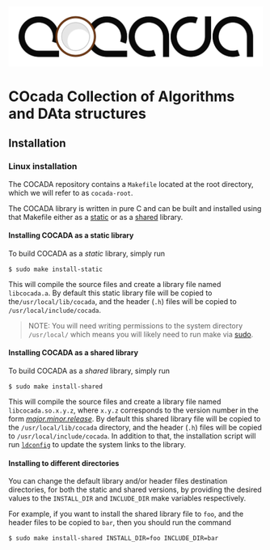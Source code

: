 
![CoCADa](./img/cocada-large.png)

# **CO**cada **C**ollection of **A**lgorithms and **DA**ta structures


## Installation

### Linux installation

The COCADA repository contains a `Makefile` located at the root directory, which we will refer to as `cocada-root`.

The COCADA library is written in pure C and can be built and installed using that Makefile either as a [static](http://www.tldp.org/HOWTO/Program-Library-HOWTO/static-libraries.html)  or as a [shared](http://www.tldp.org/HOWTO/Program-Library-HOWTO/shared-libraries.html) library.

#### Installing COCADA as a static library

To build COCADA as a *static* library, simply run

```
$ sudo make install-static 
```

This will compile the source files and create a library file named `libcocada.a`. By default this static library file will be copied to the`/usr/local/lib/cocada`, and the header (`.h`) files will be copied to `/usr/local/include/cocada`.

> NOTE: You will need writing permissions to the system directory `/usr/local/` which means you will likely need to run make via [sudo](http://www.sudo.ws/man/sudo.man.html).


#### Installing COCADA as a shared library

To build COCADA as a *shared* library, simply run

```
$ sudo make install-shared
```

This will compile the source files and create a library file named `libcocada.so.x.y.z`, where `x.y.z` corresponds to the version number in the form [*major.minor.release*](http://www.tldp.org/HOWTO/Program-Library-HOWTO/shared-libraries.html#AEN49). By default this shared library file will be copied to the `/usr/local/lib/cocada` directory, and the header (`.h`) files will be copied to `/usr/local/include/cocada`. In addition to that, the installation script will run [`ldconfig`](https://linux.die.net/man/8/ldconfig) to update the system links to the library.


#### Installing to different directories

You can change the default library and/or header files destination directories, for both the static and shared versions, by providing the desired values to the `INSTALL_DIR` and `INCLUDE_DIR` make variables respectively.

For example, if you want to install the shared library file to `foo`, and the header files to be copied to `bar`, then you should run the command

```
$ sudo make install-shared INSTALL_DIR=foo INCLUDE_DIR=bar
```


